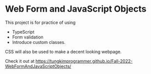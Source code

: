 # Web Form and JavaScript Objects

This project is for practice of using 
- TypeScript 
- Form validation 
- Introduce custom classes.

CSS will also be used to make a decent looking webpage.

Check it out at
https://tungkimprogrammer.github.io/Fall-2022-WebFormAndJavaScriptObjects/


